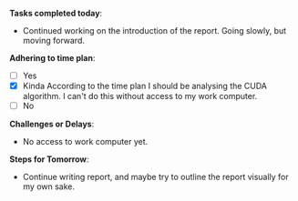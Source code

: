 
**Tasks completed today**:
- Continued working on the introduction of the report. Going slowly, but moving forward.

**Adhering to time plan**: 
- [ ] Yes
- [x] Kinda
	According to the time plan I should be analysing the CUDA algorithm. I can't do this without access to my work computer.
- [ ] No

**Challenges or Delays**:
- No access to work computer yet.

**Steps for Tomorrow**:
- Continue writing report, and maybe try to outline the report visually for my own sake.
